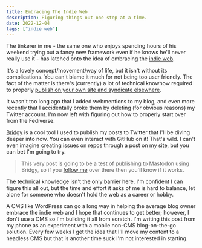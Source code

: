 ```yaml
---
title: Embracing The Indie Web
description: Figuring things out one step at a time.
date: 2022-12-04
tags: ["indie web"]
---
```


The tinkerer in me - the same one who enjoys spending hours of his weekend trying out a fancy new framework even if he knows he'll never really use it - has latched onto the idea of embracing the [indie web](https://indieweb.org/).

It's a lovely concept/movement/way of life, but it isn't without its complications. You can't blame it much for not being too user friendly. The fact of the matter is there's (currently) a lot of technical knowhow required to properly [publish on your own site and syndicate elsewhere](https://indieweb.org/POSSE).

It wasn't too long ago that I added webmentions to my blog, and even more recently that I accidentally broke them by deleting (for obvious reasons) my Twitter account. I'm now left with figuring out how to properly start over from the Fediverse.

[Bridgy](https://brid.gy) is a cool tool I used to publish my posts to Twitter that I'll be diving deeper into now. You can even interact with GitHub on it! That's wild. I can't even imagine creating issues on repos through a post on my site, but you can bet I'm going to try.

> This very post is going to be a test of publishing to Mastodon using Bridgy, so if you [follow me](https://fosstodon.org/@rest) over there then you'll know if it works.

The technical knowledge isn't the only barrier here. I'm confident I can figure this all out, but the time and effort it asks of me is hard to balance, let alone for someone who doesn't hold the web as a career or hobby.

A CMS like WordPress can go a long way in helping the average blog owner embrace the indie web and I hope that continues to get better; however, I don't use a CMS so I'm building it all from scratch. I'm writing this post from my phone as an experiment with a mobile non-CMS blog-on-the-go solution. Every few weeks I get the idea that I'll move my content to a headless CMS but that is another time suck I'm not interested in starting.
